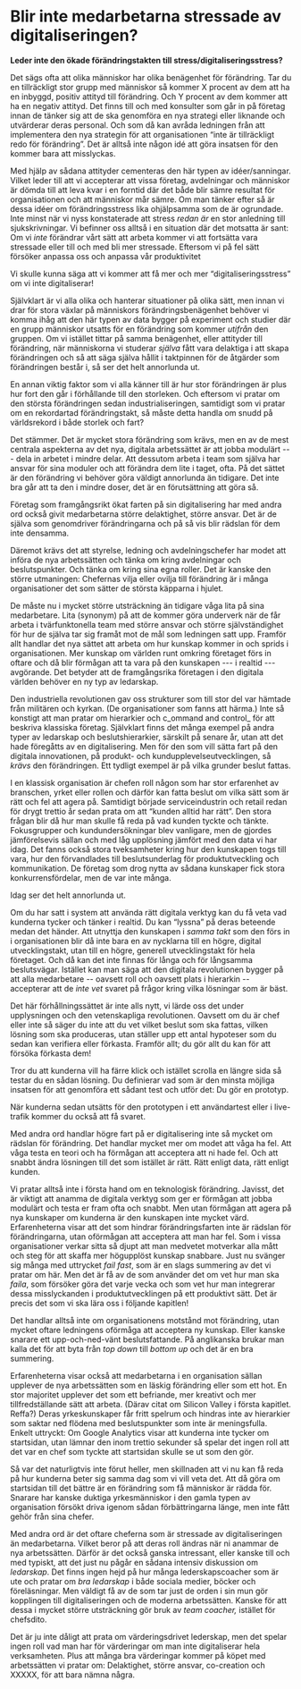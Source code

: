 # Blir inte medarbetarna stressade av digitaliseringen?

**Leder inte den ökade förändringstakten till stress/digitaliseringsstress?**

Det sägs ofta att olika människor har olika benägenhet för förändring. Tar du en tillräckligt stor grupp med människor så kommer X procent av dem att ha en inbyggd, positiv attityd till förändring. Och Y procent av dem kommer att ha en negativ attityd. Det finns till och med konsulter som går in på företag innan de tänker sig att de ska genomföra en nya strategi eller liknande och utvärderar deras personal. Och som då kan avråda ledningen från att implementera den nya strategin för att organisationen “inte är tillräckligt redo för förändring”. Det är alltså inte någon idé att göra insatsen för den kommer bara att misslyckas.

Med hjälp av sådana attityder cementeras den här typen av idéer/sanningar. Vilket leder till att vi accepterar att vissa företag, avdelningar och människor är dömda till att leva kvar i en forntid där det både blir sämre resultat för organisationen och att människor mår sämre. Om man tänker efter så är dessa idéer om förändringsstress lika ohjälpsamma som de är ogrundade. Inte minst när vi nyss konstaterade att stress _redan är_ en stor anledning till sjukskrivningar. Vi befinner oss alltså i en situation där det motsatta är sant: Om vi _inte_ förändrar vårt sätt att arbeta kommer vi att fortsätta vara stressade eller till och med bli mer stressade. Eftersom vi på fel sätt försöker anpassa oss och anpassa vår produktivitet

Vi skulle kunna säga att vi kommer att få mer och mer “digitaliseringsstress” om vi inte digitaliserar!

Självklart är vi alla olika och hanterar situationer på olika sätt, men innan vi drar för stora växlar på människors förändringsbenägenhet behöver vi komma ihåg att den här typen av data bygger på experiment och studier där en grupp människor utsatts för en förändring som kommer _utifrån_ den gruppen. Om vi istället tittar på samma benägenhet, eller attityder till förändring, när människorna vi studerar _själva_ fått vara delaktiga i att skapa förändringen och så att säga själva hållit i taktpinnen för de åtgärder som förändringen består i, så ser det helt annorlunda ut.

En annan viktig faktor som vi alla känner till är hur stor förändringen är plus hur fort den går i förhållande till den storleken. Och eftersom vi pratar om den största förändringen sedan industrialiseringen, samtidigt som vi pratar om en rekordartad förändringstakt, så måste detta handla om snudd på världsrekord i både storlek och fart?

Det stämmer. Det är mycket stora förändring som krävs, men en av de mest centrala aspekterna av det nya, digitala arbetssättet är att jobba modulärt --- dela in arbetet i mindre delar. Att dessutom arbeta i team som själva har ansvar för sina moduler och att förändra dem lite i taget, ofta. På det sättet är den förändring vi behöver göra väldigt annorlunda än tidigare. Det inte bra går att ta den i mindre doser, det är en förutsättning att göra så.

Företag som framgångsrikt ökat farten på sin digitalisering har med andra ord också givit medarbetarna större delaktighet, större ansvar. Det är de själva som genomdriver förändringarna och på så vis blir rädslan för dem inte densamma.

Däremot krävs det att styrelse, ledning och avdelningschefer har modet att införa de nya arbetssätten och tänka om kring avdelningar och beslutspunkter. Och tänka om kring sina egna roller. Det är kanske den större utmaningen: Chefernas vilja eller ovilja till förändring är i många organisationer det som sätter de största käpparna i hjulet.

De måste nu i mycket större utsträckning än tidigare våga lita på sina medarbetare. Lita \(synonym\) på att de kommer göra underverk när de får arbeta i tvärfunktonella team med större ansvar och större självständighet för hur de själva tar sig framåt mot de mål som ledningen satt upp. Framför allt handlar det nya sättet att arbeta om hur kunskap kommer in och sprids i organisationen. Mer kunskap om världen runt omkring företaget förs in oftare och då blir förmågan att ta vara på den kunskapen --- i realtid --- avgörande. Det betyder att de framgångsrika företagen i den digitala världen behöver en ny typ av ledarskap.

Den industriella revolutionen gav oss strukturer som till stor del var hämtade från militären och kyrkan. \(De organisationer som fanns att härma.\) Inte så konstigt att man pratar om hierarkier och c_ommand and control_ för att beskriva klassiska företag. Självklart finns det många exempel på andra typer av ledarskap och beslutshierarkier, särskilt på senare år, utan att det hade föregåtts av en digitalisering. Men för den som vill sätta fart på den digitala innovationen, på produkt- och kundupplevelseutvecklingen, så _krävs_ den förändringen. Ett tydligt exempel är på vilka grunder beslut fattas.

I en klassisk organisation är chefen roll någon som har stor erfarenhet av branschen, yrket eller rollen och därför kan fatta beslut om vilka sätt som är rätt och fel att agera på. Samtidigt började serviceindustrin och retail redan för drygt trettio år sedan prata om att “kunden alltid har rätt”. Den stora frågan blir då hur man skulle få reda på vad kunden tyckte och tänkte. Fokusgrupper och kundundersökningar blev vanligare, men de gjordes jämförelsevis sällan och med låg upplösning jämfört med den data vi har idag. Det fanns också stora tveksamheter kring hur den kunskapen togs till vara, hur den förvandlades till beslutsunderlag för produktutveckling och kommunikation. De företag som drog nytta av sådana kunskaper fick stora konkurrensfördelar, men de var inte många.

Idag ser det helt annorlunda ut.

Om du har satt i system att använda rätt digitala verktyg kan du få veta vad kunderna tycker och tänker i realtid. Du kan “lyssna” på deras beteende medan det händer. Att utnyttja den kunskapen i _samma takt_ som den förs in i organisationen blir då inte bara en av nycklarna till en högre, digital utvecklingstakt, utan till en högre, generell utvecklingstakt för hela företaget. Och då kan det inte finnas för långa och för långsamma beslutsvägar. Istället kan man säga att den digitala revolutionen bygger på att alla medarbetare -- oavsett roll och oavsett plats i hierarkin -- accepterar att de _inte vet_ svaret på frågor kring vilka lösningar som är bäst.

Det här förhållningssättet är inte alls nytt, vi lärde oss det under upplysningen och den vetenskapliga revolutionen. Oavsett om du är chef eller inte så säger du inte att du vet vilket beslut som ska fattas, vilken lösning som ska produceras, utan ställer upp ett antal hypoteser som du sedan kan verifiera eller förkasta. Framför allt; du gör allt du kan för att försöka förkasta dem!

Tror du att kunderna vill ha färre klick och istället scrolla en längre sida så testar du en sådan lösning. Du definierar vad som är den minsta möjliga insatsen för att genomföra ett sådant test och utför det: Du gör en prototyp.

När kunderna sedan utsätts för den prototypen i ett användartest eller i live-trafik kommer du också att få svaret.

Med andra ord handlar högre fart på er digitalisering inte så mycket om rädslan för förändring. Det handlar mycket mer om modet att våga ha fel. Att våga testa en teori och ha förmågan att acceptera att ni hade fel. Och att snabbt ändra lösningen till det som istället är rätt. Rätt enligt data, rätt enligt kunden.

Vi pratar alltså inte i första hand om en teknologisk förändring. Javisst, det är viktigt att anamma de digitala verktyg som ger er förmågan att jobba modulärt och testa er fram ofta och snabbt. Men utan förmågan att agera på nya kunskaper om kunderna är den kunskapen inte mycket värd. Erfarenheterna visar att det som hindrar förändringsfarten inte är rädslan för förändringarna, utan oförmågan att acceptera att man har fel. Som i vissa organisationer verkar sitta så djupt att man medvetet motverkar alla mått och steg för att skaffa mer högupplöst kunskap snabbare. Just nu svänger sig många med uttrycket _fail fast_, som är en slags summering av det vi pratar om här. Men det är få av de som använder det om vet hur man ska _faila_, som försöker göra det varje vecka och som vet hur man integrerar dessa misslyckanden i produktutvecklingen på ett produktivt sätt. Det är precis det som vi ska lära oss i följande kapitlen!

Det handlar alltså inte om organisationens motstånd mot förändring, utan mycket oftare ledningens oförmåga att acceptera ny kunskap. Eller kanske snarare ett upp-och-ned-vänt beslutsfattande. På anglikanska brukar man kalla det för att byta från _top down_ till _bottom up_ och det är en bra summering.

Erfarenheterna visar också att medarbetarna i en organisation sällan upplever de nya arbetssätten som en läskig förändring eller som ett hot. En stor majoritet upplever det som ett befriande, mer kreativt och mer tillfredställande sätt att arbeta. \(Därav citat om Silicon Valley i första kapitlet. Reffa?\) Deras yrkeskunskaper får fritt spelrum och hindras inte av hierarkier som saktar ned flödena med beslutspunkter som inte är meningsfulla. Enkelt uttryckt: Om Google Analytics visar att kunderna inte tycker om startsidan, utan lämnar den inom trettio sekunder så spelar det ingen roll att det var en chef som tyckte att startsidan skulle se ut som den gör.

Så var det naturligtvis inte förut heller, men skillnaden att vi nu kan få reda på hur kunderna beter sig samma dag som vi vill veta det. Att då göra om startsidan till det bättre är en förändring som få människor är rädda för. Snarare har kanske duktiga yrkesmänniskor i den gamla typen av organisation försökt driva igenom sådan förbättringarna länge, men inte fått gehör från sina chefer.

Med andra ord är det oftare cheferna som är stressade av digitaliseringen än medarbetarna. Vilket beror på att deras roll ändras när ni anammar de nya arbetssätten. Därför är det också ganska intressant, eller kanske till och med typiskt, att det just nu pågår en sådana intensiv diskussion om _ledarskap_. Det finns ingen hejd på hur många lederskapscoacher som är ute och pratar om _bra ledarskap_ i både sociala medier, böcker och föreläsningar. Men väldigt få av de som tar just de orden i sin mun gör kopplingen till digitaliseringen och de moderna arbetssätten. Kanske för att dessa i mycket större utsträckning gör bruk av _team coacher,_ istället för chefsdito.

Det är ju inte dåligt att prata om värderingsdrivet lederskap, men det spelar ingen roll vad man har för värderingar om man inte digitaliserar hela verksamheten. Plus att många bra värderingar kommer på köpet med arbetssätten vi pratar om: Delaktighet, större ansvar, co-creation och XXXXX, för att bara nämna några.

